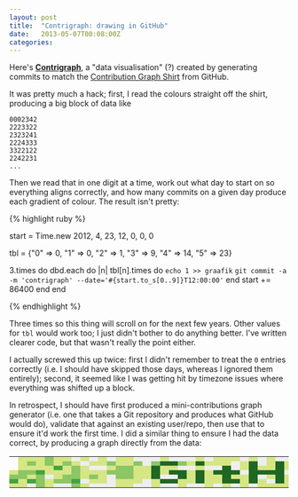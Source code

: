 ```yaml
---
layout: post
title:  "Contrigraph: drawing in GitHub"
date:   2013-05-07T00:08:00Z
categories:
---
```


Here's [**Contrigraph**](https://github.com/contrigraph), a "data
visualisation" (?) created by generating commits to match the [Contribution
Graph Shirt](http://shop.github.com/products/contribution-graph-shirt) from
GitHub.

It was pretty much a hack; first, I read the colours straight off the shirt,
producing a big block of data like

    0002342
    2223322
    2323241
    2224333
    3322122
    2242231
    ...

Then we read that in one digit at a time, work out what day to start on so
everything aligns correctly, and how many commits on a given day produce each
gradient of colour.  The result isn't pretty:

{% highlight ruby %}

start = Time.new 2012, 4, 23, 12, 0, 0, 0

tbl = {"0" => 0, "1" => 0, "2" => 1, "3" => 9, "4" => 14, "5" => 23}

3.times do 
  dbd.each do |n|
    tbl[n].times do
      `echo 1 >> graafik`
      `git commit -a -m 'contrigraph' --date='#{start.to_s[0..9]}T12:00:00'`
    end
    start += 86400
  end
end

{% endhighlight %}

Three times so this thing will scroll on for the next few years.  Other values
for `tbl` would work too; I just didn't bother to do anything better.  I've
written clearer code, but that wasn't really the point either.

I actually screwed this up twice: first I didn't remember to treat the `0`
entries correctly (i.e. I should have skipped those days, whereas I ignored
them entirely); second, it seemed like I was getting hit by timezone issues
where everything was shifted up a block.

In retrospect, I should have first produced a mini-contributions graph
generator (i.e. one that takes a Git repository and produces what GitHub would
do), validate that against an existing user/repo, then use that to ensure it'd
work the first time.  I did a similar thing to ensure I had the data correct,
by producing a graph directly from the data:

<style type="text/css">
  table.contrigraph {
    margin-left: auto;
    margin-right: auto;
  }

  table.contrigraph td {
    width: 8px;
    height: 8px;
  }

  /* Shown on a Saturday. (Last day is Friday.) */
  table.contrigraph td.cell1 { background-color: #eeeeee; } /* 0 */
  table.contrigraph td.cell2 { background-color: #d6e685; } /* 1 */
  table.contrigraph td.cell3 { background-color: #8cc665; } /* 9 */
  table.contrigraph td.cell4 { background-color: #44a340; } /* 14 */
  table.contrigraph td.cell5 { background-color: #1e6823; } /* 23 */
</style>

<table class="contrigraph">
  <tbody>
    <tr>
      <td class='cell0'></td>
      <td class='cell2'></td>
      <td class='cell2'></td>
      <td class='cell2'></td>
      <td class='cell3'></td>
      <td class='cell2'></td>
      <td class='cell2'></td>
      <td class='cell1'></td>
      <td class='cell2'></td>
      <td class='cell1'></td>
      <td class='cell2'></td>
      <td class='cell1'></td>
      <td class='cell2'></td>
      <td class='cell2'></td>
      <td class='cell1'></td>
      <td class='cell1'></td>
      <td class='cell1'></td>
      <td class='cell2'></td>
      <td class='cell1'></td>
      <td class='cell1'></td>
      <td class='cell1'></td>
      <td class='cell2'></td>
      <td class='cell1'></td>
      <td class='cell2'></td>
      <td class='cell2'></td>
      <td class='cell2'></td>
      <td class='cell1'></td>
      <td class='cell2'></td>
      <td class='cell1'></td>
      <td class='cell2'></td>
      <td class='cell1'></td>
      <td class='cell1'></td>
      <td class='cell1'></td>
      <td class='cell2'></td>
      <td class='cell1'></td>
      <td class='cell1'></td>
      <td class='cell1'></td>
      <td class='cell2'></td>
      <td class='cell1'></td>
      <td class='cell3'></td>
      <td class='cell1'></td>
      <td class='cell1'></td>
      <td class='cell3'></td>
      <td class='cell2'></td>
      <td class='cell2'></td>
      <td class='cell3'></td>
      <td class='cell3'></td>
      <td class='cell2'></td>
      <td class='cell2'></td>
      <td class='cell1'></td>
      <td class='cell2'></td>
      <td class='cell2'></td>
      <td class='cell3'></td>
    </tr>
    <tr>
      <td class='cell0'></td>
      <td class='cell2'></td>
      <td class='cell3'></td>
      <td class='cell2'></td>
      <td class='cell3'></td>
      <td class='cell2'></td>
      <td class='cell3'></td>
      <td class='cell2'></td>
      <td class='cell1'></td>
      <td class='cell2'></td>
      <td class='cell2'></td>
      <td class='cell3'></td>
      <td class='cell2'></td>
      <td class='cell2'></td>
      <td class='cell3'></td>
      <td class='cell1'></td>
      <td class='cell3'></td>
      <td class='cell5'></td>
      <td class='cell5'></td>
      <td class='cell3'></td>
      <td class='cell2'></td>
      <td class='cell5'></td>
      <td class='cell2'></td>
      <td class='cell2'></td>
      <td class='cell2'></td>
      <td class='cell1'></td>
      <td class='cell2'></td>
      <td class='cell5'></td>
      <td class='cell1'></td>
      <td class='cell2'></td>
      <td class='cell5'></td>
      <td class='cell2'></td>
      <td class='cell2'></td>
      <td class='cell3'></td>
      <td class='cell1'></td>
      <td class='cell1'></td>
      <td class='cell5'></td>
      <td class='cell1'></td>
      <td class='cell1'></td>
      <td class='cell3'></td>
      <td class='cell2'></td>
      <td class='cell1'></td>
      <td class='cell3'></td>
      <td class='cell3'></td>
      <td class='cell3'></td>
      <td class='cell4'></td>
      <td class='cell3'></td>
      <td class='cell1'></td>
      <td class='cell4'></td>
      <td class='cell3'></td>
      <td class='cell2'></td>
      <td class='cell3'></td>
      <td class='cell2'></td>
    </tr>
    <tr>
      <td class='cell0'></td>
      <td class='cell2'></td>
      <td class='cell2'></td>
      <td class='cell2'></td>
      <td class='cell2'></td>
      <td class='cell4'></td>
      <td class='cell2'></td>
      <td class='cell3'></td>
      <td class='cell2'></td>
      <td class='cell1'></td>
      <td class='cell1'></td>
      <td class='cell2'></td>
      <td class='cell3'></td>
      <td class='cell3'></td>
      <td class='cell2'></td>
      <td class='cell2'></td>
      <td class='cell5'></td>
      <td class='cell2'></td>
      <td class='cell2'></td>
      <td class='cell1'></td>
      <td class='cell1'></td>
      <td class='cell2'></td>
      <td class='cell1'></td>
      <td class='cell1'></td>
      <td class='cell5'></td>
      <td class='cell1'></td>
      <td class='cell2'></td>
      <td class='cell5'></td>
      <td class='cell2'></td>
      <td class='cell2'></td>
      <td class='cell5'></td>
      <td class='cell2'></td>
      <td class='cell1'></td>
      <td class='cell2'></td>
      <td class='cell2'></td>
      <td class='cell2'></td>
      <td class='cell5'></td>
      <td class='cell2'></td>
      <td class='cell2'></td>
      <td class='cell2'></td>
      <td class='cell2'></td>
      <td class='cell2'></td>
      <td class='cell4'></td>
      <td class='cell2'></td>
      <td class='cell2'></td>
      <td class='cell2'></td>
      <td class='cell2'></td>
      <td class='cell2'></td>
      <td class='cell4'></td>
      <td class='cell3'></td>
      <td class='cell3'></td>
      <td class='cell2'></td>
      <td class='cell4'></td>
    </tr>
    <tr>
      <td class='cell2'></td>
      <td class='cell3'></td>
      <td class='cell3'></td>
      <td class='cell4'></td>
      <td class='cell2'></td>
      <td class='cell2'></td>
      <td class='cell2'></td>
      <td class='cell3'></td>
      <td class='cell2'></td>
      <td class='cell2'></td>
      <td class='cell2'></td>
      <td class='cell3'></td>
      <td class='cell3'></td>
      <td class='cell3'></td>
      <td class='cell2'></td>
      <td class='cell2'></td>
      <td class='cell5'></td>
      <td class='cell2'></td>
      <td class='cell5'></td>
      <td class='cell5'></td>
      <td class='cell2'></td>
      <td class='cell5'></td>
      <td class='cell2'></td>
      <td class='cell5'></td>
      <td class='cell5'></td>
      <td class='cell5'></td>
      <td class='cell1'></td>
      <td class='cell5'></td>
      <td class='cell5'></td>
      <td class='cell5'></td>
      <td class='cell5'></td>
      <td class='cell1'></td>
      <td class='cell5'></td>
      <td class='cell2'></td>
      <td class='cell5'></td>
      <td class='cell1'></td>
      <td class='cell5'></td>
      <td class='cell5'></td>
      <td class='cell5'></td>
      <td class='cell2'></td>
      <td class='cell2'></td>
      <td class='cell1'></td>
      <td class='cell3'></td>
      <td class='cell2'></td>
      <td class='cell4'></td>
      <td class='cell3'></td>
      <td class='cell2'></td>
      <td class='cell2'></td>
      <td class='cell3'></td>
      <td class='cell3'></td>
      <td class='cell4'></td>
      <td class='cell4'></td>
      <td class='cell3'></td>
    </tr>
    <tr>
      <td class='cell3'></td>
      <td class='cell3'></td>
      <td class='cell2'></td>
      <td class='cell3'></td>
      <td class='cell1'></td>
      <td class='cell2'></td>
      <td class='cell3'></td>
      <td class='cell3'></td>
      <td class='cell2'></td>
      <td class='cell3'></td>
      <td class='cell2'></td>
      <td class='cell1'></td>
      <td class='cell3'></td>
      <td class='cell3'></td>
      <td class='cell2'></td>
      <td class='cell2'></td>
      <td class='cell5'></td>
      <td class='cell1'></td>
      <td class='cell1'></td>
      <td class='cell5'></td>
      <td class='cell2'></td>
      <td class='cell5'></td>
      <td class='cell2'></td>
      <td class='cell2'></td>
      <td class='cell5'></td>
      <td class='cell2'></td>
      <td class='cell2'></td>
      <td class='cell5'></td>
      <td class='cell1'></td>
      <td class='cell2'></td>
      <td class='cell5'></td>
      <td class='cell2'></td>
      <td class='cell5'></td>
      <td class='cell2'></td>
      <td class='cell5'></td>
      <td class='cell2'></td>
      <td class='cell5'></td>
      <td class='cell1'></td>
      <td class='cell5'></td>
      <td class='cell1'></td>
      <td class='cell2'></td>
      <td class='cell2'></td>
      <td class='cell3'></td>
      <td class='cell2'></td>
      <td class='cell3'></td>
      <td class='cell4'></td>
      <td class='cell2'></td>
      <td class='cell3'></td>
      <td class='cell2'></td>
      <td class='cell4'></td>
      <td class='cell2'></td>
      <td class='cell2'></td>
      <td class='cell2'></td>
    </tr>
    <tr>
      <td class='cell4'></td>
      <td class='cell2'></td>
      <td class='cell4'></td>
      <td class='cell3'></td>
      <td class='cell2'></td>
      <td class='cell3'></td>
      <td class='cell3'></td>
      <td class='cell4'></td>
      <td class='cell1'></td>
      <td class='cell2'></td>
      <td class='cell2'></td>
      <td class='cell1'></td>
      <td class='cell2'></td>
      <td class='cell2'></td>
      <td class='cell2'></td>
      <td class='cell1'></td>
      <td class='cell2'></td>
      <td class='cell5'></td>
      <td class='cell5'></td>
      <td class='cell2'></td>
      <td class='cell2'></td>
      <td class='cell5'></td>
      <td class='cell2'></td>
      <td class='cell2'></td>
      <td class='cell5'></td>
      <td class='cell5'></td>
      <td class='cell2'></td>
      <td class='cell5'></td>
      <td class='cell2'></td>
      <td class='cell1'></td>
      <td class='cell5'></td>
      <td class='cell2'></td>
      <td class='cell5'></td>
      <td class='cell5'></td>
      <td class='cell5'></td>
      <td class='cell2'></td>
      <td class='cell5'></td>
      <td class='cell5'></td>
      <td class='cell5'></td>
      <td class='cell2'></td>
      <td class='cell1'></td>
      <td class='cell2'></td>
      <td class='cell3'></td>
      <td class='cell2'></td>
      <td class='cell3'></td>
      <td class='cell2'></td>
      <td class='cell2'></td>
      <td class='cell2'></td>
      <td class='cell3'></td>
      <td class='cell3'></td>
      <td class='cell2'></td>
      <td class='cell2'></td>
      <td class='cell2'></td>
    </tr>
    <tr>
      <td class='cell2'></td>
      <td class='cell2'></td>
      <td class='cell1'></td>
      <td class='cell3'></td>
      <td class='cell2'></td>
      <td class='cell1'></td>
      <td class='cell1'></td>
      <td class='cell3'></td>
      <td class='cell2'></td>
      <td class='cell1'></td>
      <td class='cell1'></td>
      <td class='cell1'></td>
      <td class='cell2'></td>
      <td class='cell2'></td>
      <td class='cell1'></td>
      <td class='cell1'></td>
      <td class='cell2'></td>
      <td class='cell1'></td>
      <td class='cell1'></td>
      <td class='cell2'></td>
      <td class='cell1'></td>
      <td class='cell1'></td>
      <td class='cell2'></td>
      <td class='cell1'></td>
      <td class='cell2'></td>
      <td class='cell1'></td>
      <td class='cell2'></td>
      <td class='cell1'></td>
      <td class='cell2'></td>
      <td class='cell2'></td>
      <td class='cell2'></td>
      <td class='cell2'></td>
      <td class='cell1'></td>
      <td class='cell1'></td>
      <td class='cell2'></td>
      <td class='cell1'></td>
      <td class='cell2'></td>
      <td class='cell1'></td>
      <td class='cell2'></td>
      <td class='cell1'></td>
      <td class='cell1'></td>
      <td class='cell2'></td>
      <td class='cell3'></td>
      <td class='cell2'></td>
      <td class='cell2'></td>
      <td class='cell2'></td>
      <td class='cell2'></td>
      <td class='cell1'></td>
      <td class='cell2'></td>
      <td class='cell2'></td>
      <td class='cell3'></td>
      <td class='cell1'></td>
      <td class='cell0'></td>
    </tr>
  </tbody>
</table>
